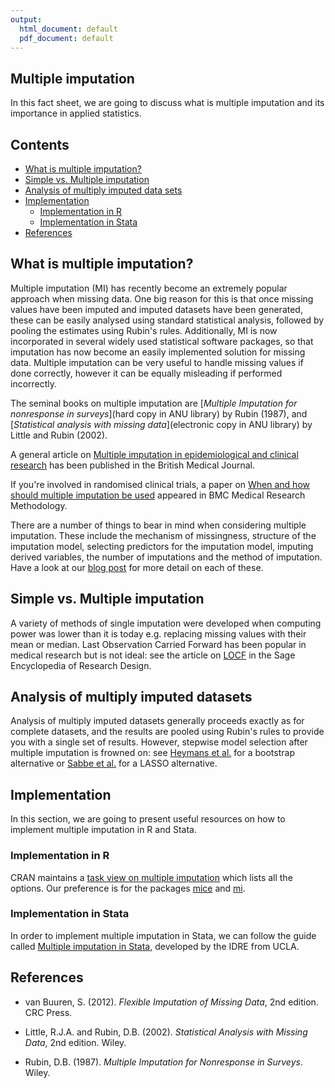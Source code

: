 ```yaml
---
output:
  html_document: default
  pdf_document: default
---
```

## Multiple imputation

In this fact sheet, we are going to discuss what is multiple imputation and its importance in applied statistics.

## Contents

- [What is multiple imputation?](#what_is_MI)
- [Simple vs. Multiple imputation](#SI_vs_MI)
- [Analysis of multiply imputed data sets](#Analysis)
- [Implementation](#MI_implementation)
    - [Implementation in R](#MI_in_r)
    - [Implementation in Stata](#MI_in_stata)
- [References](#MI_ref)

## <a class=anchor id=what_is_MI></a> What is multiple imputation?

Multiple imputation (MI) has recently become an extremely popular approach when missing data. One big reason for this is that once missing values have been imputed and imputed datasets have been generated, these can be easily analysed using standard statistical analysis, followed by pooling the estimates using Rubin's rules. Additionally, MI is now incorporated in several widely used statistical software packages, so that imputation has now become an easily implemented solution for missing data. Multiple imputation can be very useful to handle missing values if done correctly, however it can be equally misleading if performed incorrectly.

The seminal books on multiple imputation are [*Multiple Imputation for nonresponse in surveys*](hard copy in ANU library) by Rubin (1987), and [*Statistical analysis with missing data*](electronic copy in ANU library) by Little and Rubin (2002). 

A general article on [Multiple imputation in epidemiological and clinical  research](https://www.bmj.com/content/338/bmj.b2393) has been published in the British Medical Journal.

If you're involved in randomised clinical trials, a paper on [When and how should multiple imputation be used](https://bmcmedresmethodol.biomedcentral.com/articles/10.1186/s12874-017-0442-1) appeared in BMC Medical Research Methodology.

There are a number of things to bear in mind when considering multiple imputation. These include the mechanism of missingness, structure of the imputation model, selecting predictors for the imputation model, imputing derived variables, the number of imputations and the method of imputation. Have a look at our [blog post](https://statscome2you.weblogs.anu.edu.au/2020/07/29/six-things-to-bear-in-mind-when-performing-multiple-imputation/) for more detail on each of these. 

## <a class=anchor id=SI_vs_MI></a> Simple vs. Multiple imputation

A variety of methods of single imputation were developed when computing power was lower than it is today e.g. replacing missing values with their mean or median. Last Observation Carried Forward has been popular in medical research but is not ideal: see the article on [LOCF](https://methods.sagepub.com/reference/encyc-of-research-design/n211.xml) in the Sage Encyclopedia of Research Design.

## <a class=anchor id=Analysis></a> Analysis of multiply imputed datasets

Analysis of multiply imputed datasets generally proceeds exactly as for complete datasets, and the results are pooled using Rubin's rules to provide you with a single set of results. However, stepwise model selection after multiple imputation is frowned on: see [Heymans et al.](https://link.springer.com/article/10.1186/1471-2288-7-33) for a bootstrap alternative or [Sabbe et al.](https://onlinelibrary.wiley.com/doi/abs/10.1002/sim.5760) for a LASSO alternative.

## <a class=anchor id=MI_implementation></a> Implementation

In this section, we are going to present useful resources on how to implement multiple imputation in R and Stata.

### <a class=anchor id=MI_in_r></a> Implementation in R

CRAN maintains a [task view on multiple imputation](https://cran.r-project.org/web/views/MissingData.html) which lists all the options. Our preference is for the packages [mice](https://amices.org/mice/) and [mi](https://cran.r-project.org/web/packages/mi/vignettes/mi_vignette.pdf).

### <a class=anchor id=MI_in_stata></a> Implementation in Stata

In order to implement multiple imputation in Stata, we can follow the guide called [Multiple imputation in Stata](https://stats.oarc.ucla.edu/stata/seminars/mi_in_stata_pt1_new/), developed by the IDRE from UCLA. 

## <a class=anchor id=MI_ref></a> References

* van Buuren, S. (2012). *Flexible Imputation of Missing Data*, 2nd edition. CRC Press.

* Little, R.J.A. and Rubin, D.B. (2002). *Statistical Analysis with Missing Data*, 2nd edition. Wiley. 

* Rubin, D.B. (1987). *Multiple Imputation for Nonresponse in Surveys*. Wiley.


